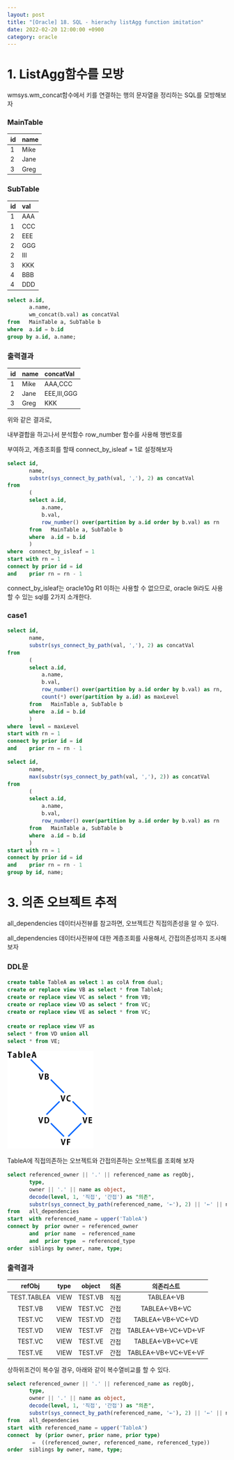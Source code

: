 ```yaml
---
layout: post
title: "[Oracle] 18. SQL - hierachy listAgg function imitation"
date: 2022-02-20 12:00:00 +0900
category: oracle
---
```


# 1. ListAgg함수를 모방

wmsys.wm_concat함수에서 키를 연결하는 행의 문자열을 정리하는 SQL를 모방해보자

### MainTable

| id | name |
| :--- | :--- |
| 1 | Mike |
| 2 | Jane | 
| 3 | Greg |


### SubTable

| id | val |
| :--- | :--- |
| 1 | AAA |
| 1 | CCC |
| 2 | EEE |
| 2 | GGG |
| 2 | III |
| 3 | KKK |
| 4 | BBB |
| 4 | DDD |

```sql
select a.id,
       a.name,
       wm_concat(b.val) as concatVal
from   MainTable a, SubTable b
where  a.id = b.id
group by a.id, a.name;
```

### 출력결과

| id | name | concatVal |
| :--- | :--- | :--- |
| 1 | Mike | AAA,CCC |
| 2 | Jane | EEE,III,GGG |
| 3 | Greg | KKK |


위와 같은 결과로, 

내부결합을 하고나서 분석함수 row_number 함수를 사용해 행번호를 

부여하고, 계층조회를 할때 connect_by_isleaf = 1로 설정해보자

```sql
select id,
       name,
       substr(sys_connect_by_path(val, ','), 2) as concatVal
from   
       (
       select a.id,
           a.name,
           b.val,
           row_number() over(partition by a.id order by b.val) as rn
       from   MainTable a, SubTable b
       where  a.id = b.id
       )
where  connect_by_isleaf = 1
start with rn = 1
connect by prior id = id
and    prior rn = rn - 1
```


connect_by_isleaf는 oracle10g R1 이하는 사용할 수 없으므로, oracle 9i라도 사용할 수 있는 sql를 2가지 소개한다.

### case1

```sql
select id,
       name,
       substr(sys_connect_by_path(val, ','), 2) as concatVal
from   
       (
       select a.id,
           a.name,
           b.val,
           row_number() over(partition by a.id order by b.val) as rn,
           count(*) over(partition by a.id) as maxLevel
       from   MainTable a, SubTable b
       where  a.id = b.id
       )
where  level = maxLevel
start with rn = 1
connect by prior id = id
and    prior rn = rn - 1
```

```sql
select id,
       name,
       max(substr(sys_connect_by_path(val, ','), 2)) as concatVal
from   
       (
       select a.id,
           a.name,
           b.val,
           row_number() over(partition by a.id order by b.val) as rn
       from   MainTable a, SubTable b
       where  a.id = b.id
       )
start with rn = 1
connect by prior id = id
and    prior rn = rn - 1
group by id, name;
```

# 3. 의존 오브젝트 추적

all_dependencies 데이터사전뷰를 참고하면, 오브젝트간 직접의존성을 알 수 있다.

all_dependencies 데이터사전뷰에 대한 계층조회를 사용해서, 간접의존성까지 조사해보자

### DDL문

```sql
create table TableA as select 1 as colA from dual;
create or replace view VB as select * from TableA;
create or replace view VC as select * from VB;
create or replace view VD as select * from VC;
create or replace view VE as select * from VC;

create or replace view VF as 
select * from VD union all
select * from VE;
```

![alt text](/public/img/sql_01.gif)

TableA에 직접의존하는 오브젝트와 간접의존하는 오브젝트를 조회해 보자

```sql
select referenced_owner || '.' || referenced_name as regObj,
       type,
       owner || '.' || name as object,
       decode(level, 1, '직접', '간접') as "의존",
       substr(sys_connect_by_path(referenced_name, '←'), 2) || '←' || name as "의존리스트"
from   all_dependencies
start  with referenced_name = upper('TableA')
connect by  prior owner = referenced_owner
       and  prior name  = referenced_name
       and  prior type  = referenced_type
order  siblings by owner, name, type;
```

### 출력결과

| refObj | type | object | 의존 | 의존리스트 |
| :---: | :---: | :---: | :---: | :---: |
| TEST.TABLEA | VIEW | TEST.VB | 직접 | TABLEA←VB |
| TEST.VB | VIEW | TEST.VC | 간접 | TABLEA←VB←VC |
| TEST.VC | VIEW | TEST.VD | 간접 | TABLEA←VB←VC←VD |
| TEST.VD | VIEW | TEST.VF | 간접 | TABLEA←VB←VC←VD←VF |
| TEST.VC | VIEW | TEST.VE | 간접 | TABLEA←VB←VC←VE |
| TEST.VE | VIEW | TEST.VF | 간접 | TABLEA←VB←VC←VE←VF |

상하위조건이 복수일 경우, 아래와 같이 복수열비교를 할 수 있다.

```sql
select referenced_owner || '.' || referenced_name as regObj,
       type,
       owner || '.' || name as object,
       decode(level, 1, '직접', '간접') as "의존",
       substr(sys_connect_by_path(referenced_name, '←'), 2) || '←' || name as "의존리스트"
from   all_dependencies
start  with referenced_name = upper('TableA')
connect  by (prior owner, prior name, prior type) 
        =  ((referenced_owner, referenced_name, referenced_type))
order  siblings by owner, name, type;
```